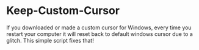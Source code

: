 # Keep-Custom-Cursor
If you downloaded or made a custom cursor for Windows, every time you restart your computer it will reset back to default windows cursor due to a glitch. This simple script fixes that!
